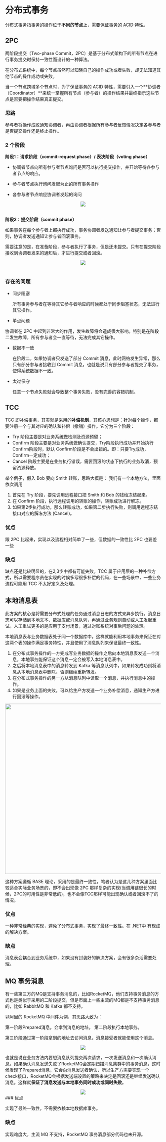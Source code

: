 # 分布式事务

分布式事务指事务的操作位于**不同的节点**上，需要保证事务的 ACID 特性。

## 2PC

两阶段提交（Two-phase Commit，2PC）是基于分布式架构下的所有节点在进行事务提交时保持一致性而设计的一种算法。

在分布式系统中，每个节点虽然可以知晓自己的操作成功或者失败，却无法知道其他节点的操作成功或失败。

当一个节点跨域多个节点时，为了保证事务的 ACID 特性，需要引入一个**协调者（Coordinator）**来统一掌握所有节点（参与者）的操作结果并最终指示这些节点是否要把操作结果真正提交。

### 思路

参与者将操作成败通知协调者，再由协调者根据所有参与者反馈情况决定各参与者是否提交操作还是终止操作。

### 2 个阶段

**阶段1：请求阶段（commit-request phase）/ 表决阶段（voting phase）**

- 协调者节点向所有参与者节点询问是否可以执行提交操作，并开始等待各参与者节点的响应。

- 参与者节点执行询问发起为止的所有事务操作
- 各参与者节点响应协调者发起的询问



<div align="center"> <img src="https://gitee.com/duhouan/ImagePro/raw/master/java-notes/systemDesign/04f41228-375d-4b7d-bfef-738c5a7c8f07.jpg"/> </div><br>

**阶段2：提交阶段（commit phase）**

如果事务在每个参与者上都执行成功，事务协调者发送通知让参与者提交事务；否则，协调者发送通知让参与者回滚事务。

需要注意的是，在准备阶段，参与者执行了事务，但是还未提交。只有在提交阶段接收到协调者发来的通知后，才进行提交或者回滚。

<div align="center"> <img src="https://gitee.com/duhouan/ImagePro/raw/master/java-notes/systemDesign/2991c772-fb1c-4051-a9c7-932b68e76bd7.jpg"/> </div><br>

### 存在的问题

- 同步阻塞

  所有事务参与者在等待其它参与者响应的时候都处于同步阻塞状态，无法进行其它操作。

- 单点问题

协调者在 2PC 中起到非常大的作用，发生故障将会造成很大影响。特别是在阶段二发生故障，所有参与者会一直等待，无法完成其它操作。

- 数据不一致

  在阶段二，如果协调者只发送了部分 Commit 消息，此时网络发生异常，那么只有部分参与者接收到 Commit 消息，也就是说只有部分参与者提交了事务，使得系统数据不一致。

- 太过保守

  任意一个节点失败就会导致整个事务失败，没有完善的容错机制。

## TCC

TCC 即补偿事务，其实就是采用的**补偿机制**，其核心思想是：针对每个操作，都要注册一个与其对应的确认和补偿（撤销）操作。它分为三个阶段：

- Try 阶段主要是对业务系统做检测及资源预留；
- Confirm 阶段主要是对业务系统做确认提交，Try阶段执行成功并开始执行 Confirm阶段时，默认 Confirm阶段是不会出错的。即：只要Try成功，Confirm一定成功；
- Cancel 阶段主要是在业务执行错误，需要回滚的状态下执行的业务取消，预留资源释放。

举个例子，假入 Bob 要向 Smith 转账，思路大概是：
我们有一个本地方法，里面依次调用

1. 首先在 Try 阶段，要先调用远程接口把 Smith 和 Bob 的钱给冻结起来。
2. 在 Confirm 阶段，执行远程调用的转账的操作，转账成功进行解冻。
3. 如果第2步执行成功，那么转账成功，如果第二步执行失败，则调用远程冻结接口对应的解冻方法 (Cancel)。

### 优点

跟 2PC 比起来，实现以及流程相对简单了一些，但数据的一致性比 2PC 也要差一些

### 缺点

缺点还是比较明显的，在2,3步中都有可能失败。TCC 属于应用层的一种补偿方式，所以需要程序员在实现的时候多写很多补偿的代码，在一些场景中，一些业务流程可能用 TCC 不太好定义及处理。



## 本地消息表

此方案的核心是将需要分布式处理的任务通过消息日志的方式来异步执行。消息日志可以存储到本地文本、数据库或消息队列，再通过业务规则自动或人工发起重试。人工重试更多的是应用于支付场景，通过对账系统对事后问题的处理。

本地消息表与业务数据表处于同一个数据库中，这样就能利用本地事务来保证在对这两个表的操作满足事务特性，并且使用了消息队列来保证最终一致性。

1. 在分布式事务操作的一方完成写业务数据的操作之后向本地消息表发送一个消息，本地事务能保证这个消息一定会被写入本地消息表中。
2. 之后将本地消息表中的消息转发到 Kafka 等消息队列中，如果转发成功则将消息从本地消息表中删除，否则继续重新转发。
3. 在分布式事务操作的另一方从消息队列中读取一个消息，并执行消息中的操作。
4. 如果是业务上面的失败，可以给生产方发送一个业务补偿消息，通知生产方进行回滚等操作。

<div align="center"> <img src="https://gitee.com/duhouan/ImagePro/raw/master/java-notes/systemDesign/e3bf5de4-ab1e-4a9b-896d-4b0ad7e9220a.jpg" width="550"/> </div>

这种方案遵循 BASE 理论，采用的是最终一致性，笔者认为是这几种方案里面比较适合实际业务场景的，即不会出现像 2PC 那样复杂的实现(当调用链很长的时候，2PC的可用性是非常低的)，也不会像TCC那样可能出现确认或者回滚不了的情况。

### 优点

 一种非常经典的实现，避免了分布式事务，实现了最终一致性。在 .NET中 有现成的解决方案。

### 缺点

消息表会耦合到业务系统中，如果没有封装好的解决方案，会有很多杂活需要处理。



## MQ 事务消息

有一些第三方的MQ是支持事务消息的，比如RocketMQ，他们支持事务消息的方式也是类似于采用的二阶段提交，但是市面上一些主流的MQ都是不支持事务消息的，比如 RabbitMQ 和 Kafka 都不支持。

以阿里的 RocketMQ 中间件为例，其思路大致为：

第一阶段Prepared消息，会拿到消息的地址。
第二阶段执行本地事务。

第三阶段通过第一阶段拿到的地址去访问消息，消息接受者就能使用这个消息。

<div align="center">
    <img src="https://gitee.com/IvanLu1024/picts/raw/master/blog/distributed/rocketMq.jpeg"/>
</div>

也就是说在业务方法内要想消息队列提交两次请求，一次发送消息和一次确认消息。如果确认消息发送失败了RocketMQ会定期扫描消息集群中的事务消息，这时候发现了Prepared消息，它会向消息发送者确认，所以生产方需要实现一个check接口，RocketMQ会根据发送端设置的策略来决定是回滚还是继续发送确认消息。这样就**保证了消息发送与本地事务同时成功或同时失败**。

<div align="center">
    <img src="https://gitee.com/IvanLu1024/picts/raw/master/blog/distributed/rockteMq01.jpeg"/>
</div>
### 优点

实现了最终一致性，不需要依赖本地数据库事务。

### 缺点

实现难度大，主流 MQ 不支持，RocketMQ 事务消息部分代码也未开源。